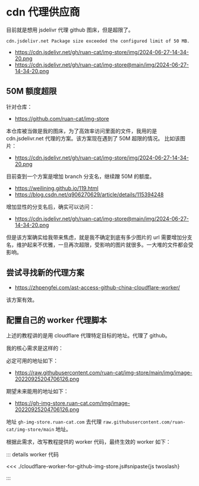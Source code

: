 # cdn 代理供应商

目前就是想用 jsdelivr 代理 github 图床，但是超限了。

```text
cdn.jsdelivr.net Package size exceeded the configured limit of 50 MB.
```

- https://cdn.jsdelivr.net/gh/ruan-cat/img-store/img/2024-06-27-14-34-20.png
- https://cdn.jsdelivr.net/gh/ruan-cat/img-store@main/img/2024-06-27-14-34-20.png

## 50M 额度超限

针对仓库：

- https://github.com/ruan-cat/img-store

本仓库被当做是我的图床，为了高效率访问里面的文件，我用的是 cdn.jsdelivr.net 代理的方案。该方案现在遇到了 50M 超限的情况。
比如该图片：

- https://cdn.jsdelivr.net/gh/ruan-cat/img-store/img/2024-06-27-14-34-20.png

目前查到一个方案是增加 branch 分支名，继续蹭 50M 的额度。

- https://weilining.github.io/119.html
- https://blog.csdn.net/q906270629/article/details/115394248

增加显性的分支名后，确实可以访问：

- https://cdn.jsdelivr.net/gh/ruan-cat/img-store@main/img/2024-06-27-14-34-20.png

但是该方案确实给我带来焦虑，就是我不确定到底有多少图片的 url 需要增加分支名，维护起来不优雅，一旦再次超限，受影响的图片就很多。一大堆的文件都会受影响。

## 尝试寻找新的代理方案

- https://zhpengfei.com/ast-access-github-china-cloudflare-worker/

该方案有效。

## 配置自己的 worker 代理脚本

上述的教程讲的是用 cloudflare 代理特定目标的地址。代理了 github。

我的核心需求是这样的：

必定可用的地址如下：

- https://raw.githubusercontent.com/ruan-cat/img-store/main/img/image-20220925204706126.png

期望未来能用的地址如下：

- https://gh-img-store.ruan-cat.com/img/image-20220925204706126.png

地址 `gh-img-store.ruan-cat.com` 去代理 `raw.githubusercontent.com/ruan-cat/img-store/main` 地址。

根据此需求，改写教程提供的 worker 代码，最终生效的 worker 如下：

::: details worker 代码

<<< ./cloudflare-worker-for-github-img-store.js#snipaste{js twoslash}

:::
